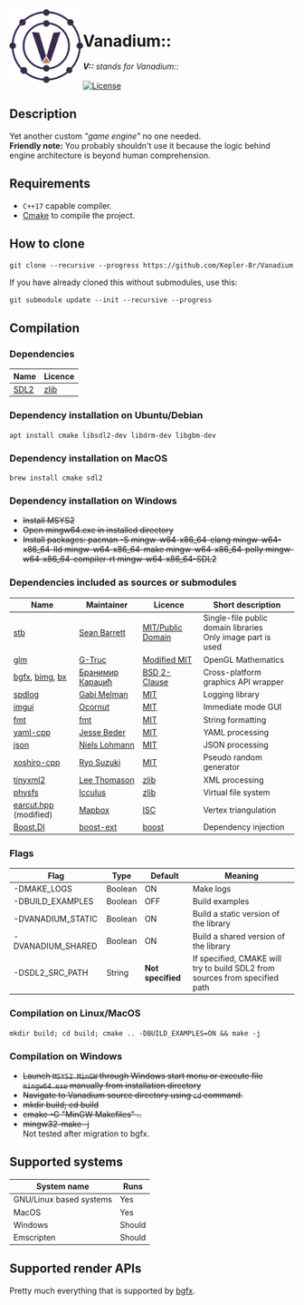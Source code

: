 <img align="left" alt="Vanadium:: logo" src="misc/logo.svg" width="130px"/>

# Vanadium::

***V::** stands for Vanadium::*  
<br/>
[![License](https://img.shields.io/badge/liceecil-MIIM-brightgreen.svg)](https://en.wikipedia.org/wiki/MIT_License)

## Description
Yet another custom *"game engine"* no one needed.  
**Friendly note:** You probably shouldn't use it because the logic behind engine architecture is beyond human comprehension.  

## Requirements

* `C++17` capable compiler.
* [Cmake](https://cmake.org/) to compile the project.

## How to clone

```shell
git clone --recursive --progress https://github.com/Kepler-Br/Vanadium
```  
If you have already cloned this without submodules, use this:  
```shell
git submodule update --init --recursive --progress
```

## Compilation

### Dependencies

| Name                            | Licence                                    |
| -------------                   | -------------                              |
| [SDL2](https://www.libsdl.org/) | [zlib](https://www.libsdl.org/license.php) |

### Dependency installation on Ubuntu/Debian

```shell
apt install cmake libsdl2-dev libdrm-dev libgbm-dev
```

### Dependency installation on MacOS

```shell
brew install cmake sdl2
```

### Dependency installation on Windows

* ~~Install MSYS2~~
* ~~Open mingw64.exe in installed directory~~
* ~~Install
  packages: pacman -S mingw-w64-x86_64-clang mingw-w64-x86_64-lld mingw-w64-x86_64-make mingw-w64-x86_64-polly mingw-w64-x86_64-compiler-rt mingw-w64-x86_64-SDL2~~

### Dependencies included as sources or submodules

| Name                                                          | Maintainer                                       | Licence                                                                      | Short description                                               |
| -------------                                                 | -------------                                    | -------------                                                                | -------------                                                   |
| [stb](https://github.com/nothings/stb)                        | [Sean Barrett](http://nothings.org)              | [MIT/Public Domain](https://github.com/nothings/stb/blob/master/LICENSE)     | Single-file public domain libraries<br/>Only image part is used |
| [glm](https://github.com/g-truc/glm)                          | [G-Truc](http://www.g-truc.net)                  | [Modified MIT](https://github.com/g-truc/glm/blob/master/manual.md#section0) | OpenGL Mathematics                                              |
| [bgfx][bgfx-link], [bimg][bimg-link], [bx][bx-link]           | [Бранимир Караџић](https://github.com/bkaradzic) | [BSD 2-Clause](https://github.com/bkaradzic/bgfx/blob/master/LICENSE)        | Cross-platform graphics API wrapper                             |
| [spdlog](https://github.com/gabime/spdlog)                    | [Gabi Melman](https://github.com/gabime)         | [MIT](https://github.com/gabime/spdlog/blob/v1.x/LICENSE)                    | Logging library                                                 |
| [imgui](https://github.com/ocornut/imgui)                     | [Ocornut](https://www.miracleworld.net/)         | [MIT](https://github.com/ocornut/imgui/blob/master/LICENSE.txt)              | Immediate mode GUI                                              |
| [fmt](https://github.com/fmtlib/fmt)                          | [fmt](https://fmt.dev/latest/index.html)         | [MIT](https://github.com/fmtlib/fmt/blob/master/LICENSE.rst)                 | String formatting                                               |
| [yaml-cpp](https://github.com/jbeder/yaml-cpp)                | [Jesse Beder](https://github.com/jbeder)         | [MIT](https://github.com/jbeder/yaml-cpp/blob/master/LICENSE)                | YAML processing                                                 |
| [json](https://github.com/nlohmann/json)                      | [Niels Lohmann](http:/nlohmann.me)               | [MIT](https://github.com/nlohmann/json/blob/develop/LICENSE.MIT)             | JSON  processing                                                |
| [xoshiro-cpp](https://github.com/Reputeless/Xoshiro-cpp)      | [Ryo Suzuki](https://github.com/Reputeless)      | [MIT](https://github.com/Reputeless/Xoshiro-cpp/blob/master/LICENSE)         | Pseudo random generator                                         |
| [tinyxml2](https://github.com/leethomason/tinyxml2)           | [Lee Thomason](www.grinninglizard.com)           | [zlib](https://github.com/leethomason/tinyxml2/blob/master/LICENSE.txt)      | XML processing                                                  |
| [physfs](https://github.com/icculus/physfs)                   | [Icculus](https://icculus.org/)                  | [zlib](https://hg.icculus.org/icculus/physfs/_raw-file/tip/LICENSE.txt)      | Virtual file system                                             |
| [earcut.hpp](https://github.com/mapbox/earcut.hpp) (modified) | [Mapbox](https://www.mapbox.com/)                | [ISC](https://github.com/mapbox/earcut.hpp/blob/master/LICENSE)              | Vertex triangulation                                            |
| [Boost.DI](https://github.com/boost-ext/di)                   | [boost-ext](https://github.com/boost-ext)        | [boost](https://www.boost.org/LICENSE_1_0.txt)                               | Dependency injection                                            |

[bgfx-link]: https://github.com/bkaradzic/bgfx
[bimg-link]: https://github.com/bkaradzic/bimg
[bx-link]: https://github.com/bkaradzic/bx

### Flags

| Flag              | Type          | Default           | Meaning                                                                     |
| -------------     | ------------- | -------------     | -------------                                                               |
| -DMAKE_LOGS       | Boolean       | ON                | Make logs                                                                   |
| -DBUILD_EXAMPLES  | Boolean       | OFF               | Build examples                                                              |
| -DVANADIUM_STATIC | Boolean       | ON                | Build a static version of the library                                       |
| -DVANADIUM_SHARED | Boolean       | ON                | Build a shared version of the library                                       |
| -DSDL2_SRC_PATH   | String        | **Not specified** | If specified, CMAKE will try to build SDL2 from sources from specified path |

### Compilation on Linux/MacOS

```shell
mkdir build; cd build; cmake .. -DBUILD_EXAMPLES=ON && make -j
```

### Compilation on Windows

* ~~Launch `MSYS2 MinGW` through Windows start menu or execute file `mingw64.exe` manually from installation directory~~
* ~~Navigate to Vanadium source directory using `cd` command.~~  
* ~~mkdir build; cd build~~
* ~~cmake -G "MinGW Makefiles" ..~~  
* ~~mingw32-make -j~~  
Not tested after migration to bgfx.

## Supported systems

| System name             | Runs          |
| -------------           | ------------- |
| GNU/Linux based systems | Yes           |
| MacOS                   | Yes           |
| Windows                 | Should        |
| Emscripten              | Should        |

## Supported render APIs

Pretty much everything that is supported by [bgfx](https://github.com/bkaradzic/bgfx).
